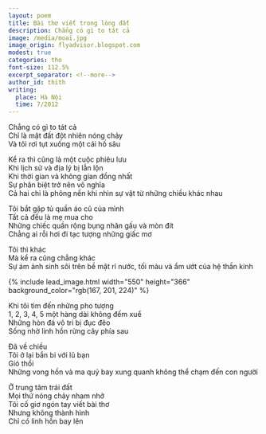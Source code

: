 ```yaml
---
layout: poem
title: Bài thơ viết trong lòng đất
description: Chẳng có gì to tát cả
image: /media/moai.jpg
image_origin: flyadvisor.blogspot.com
modest: true
categories: tho
font-size: 112.5%
excerpt_separator: <!--more-->
author_id: thith
writing:
  place: Hà Nội
  time: 7/2012
---
```


Chẳng có gì to tát cả  
Chỉ là mặt đất đột nhiên nóng chảy  
Và tôi rơi tụt xuống một cái hố sâu

<!--more-->

Kể ra thì cũng là một cuộc phiêu lưu  
Khi lịch sử và địa lý bị lẫn lộn  
Khi thời gian và không gian đồng nhất  
Sự phân biệt trở nên vô nghĩa  
Cả hai chỉ là phông nền khi nhìn sự vật từ những chiều khác nhau

Tôi bắt gặp tủ quần áo cũ của mình  
Tất cả đều là mẹ mua cho  
Những chiếc quần rộng bụng nhăn gấu và mòn đít  
Chẳng ai rỗi hơi đi tạc tượng những giấc mơ

Tôi thì khác  
Mà kể ra cũng chẳng khác  
Sự ám ảnh sinh sôi trên bề mặt rỉ nước, tối màu và ẩm ướt của hệ thần kinh

{% include lead_image.html width="550" height="366" background_color="rgb(167, 201, 224)" %}

Khi tôi tìm đến những pho tượng  
1, 2, 3, 4, 5 một hàng dài không đếm xuể  
Những hòn đá vô tri bị đục đẽo  
Sống nhờ linh hồn rừng cây phía sau

Đã về chiều  
Tôi ở lại bắn bi với lũ bạn  
Gió thổi  
Những vong hồn và ma quỷ bay xung quanh không thể chạm đến con người

Ở trung tâm trái đất  
Mọi thứ nóng chảy nham nhở  
Tôi cố giơ ngón tay viết bài thơ  
Nhưng không thành hình  
Chỉ có linh hồn bay lên
